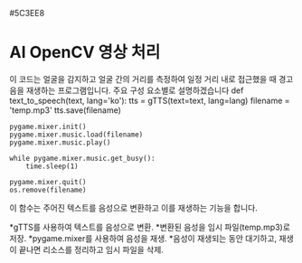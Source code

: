 #5C3EE8
# AI OpenCV 영상 처리 
이 코드는 얼굴을 감지하고 얼굴 간의 거리를 측정하여 일정 거리 내로 접근했을 때 경고음을 재생하는 프로그램입니다. 주요 구성 요소별로 설명하겠습니다
def text_to_speech(text, lang='ko'):
    tts = gTTS(text=text, lang=lang)
    filename = 'temp.mp3'
    tts.save(filename)

    pygame.mixer.init()
    pygame.mixer.music.load(filename)
    pygame.mixer.music.play()

    while pygame.mixer.music.get_busy():
        time.sleep(1)

    pygame.mixer.quit()
    os.remove(filename)
이 함수는 주어진 텍스트를 음성으로 변환하고 이를 재생하는 기능을 합니다.

*gTTS를 사용하여 텍스트를 음성으로 변환.
*변환된 음성을 임시 파일(temp.mp3)로 저장.
*pygame.mixer를 사용하여 음성을 재생.
*음성이 재생되는 동안 대기하고, 재생이 끝나면 리소스를 정리하고 임시 파일을 삭제.
